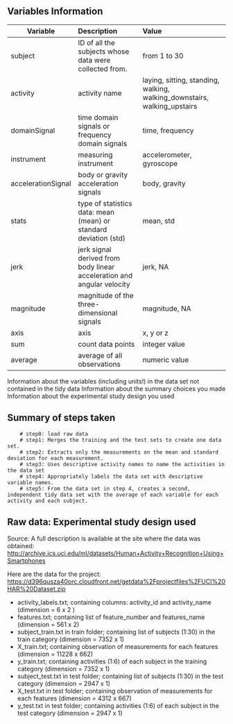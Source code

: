 
## Variables Information

| Variable        | Description           | Value          |
| -------------|:-------------|:-------------|
| subject      | ID of all the subjects whose data were collected from. | from 1 to 30           |
| activity     | activity name      | laying, sitting, standing, walking, walking_downstairs, walking_upstairs          |
| domainSignal | time domain signals or frequency domain signals      | time, frequency          |
| instrument     | measuring instrument       | accelerometer, gyroscope          |
| accelerationSignal     | body or gravity acceleration signals      | body, gravity          |
| stats     | type of statistics data: mean (mean) or standard deviation (std)      | mean, std          |
| jerk     | jerk signal derived from body linear acceleration and angular velocity | jerk, NA          |
| magnitude     | magnitude of the three-dimensional signals     | magnitude, NA          |
| axis     |  axis      | x, y or z          |
| sum     | count data points      | integer value          |
| average     | average of all observations      | numeric value          |


Information about the variables (including units!) in the data set not contained in the tidy data
Information about the summary choices you made
Information about the experimental study design you used

## Summary of steps taken
		# step0: load raw data 
        # step1: Merges the training and the test sets to create one data set.
        # step2: Extracts only the measurements on the mean and standard deviation for each measurement. 
        # step3: Uses descriptive activity names to name the activities in the data set
        # step4: Appropriately labels the data set with descriptive variable names. 
        # step5: From the data set in step 4, creates a second, independent tidy data set with the average of each variable for each activity and each subject.


## Raw data: Experimental study design used
Source: 
A full description is available at the site where the data was obtained: 
http://archive.ics.uci.edu/ml/datasets/Human+Activity+Recognition+Using+Smartphones 

Here are the data for the project: 
https://d396qusza40orc.cloudfront.net/getdata%2Fprojectfiles%2FUCI%20HAR%20Dataset.zip 

- activity_labels.txt; containing columns: activity_id and activity_name (dimension = 6 x 2 )
- features.txt; containing list of feature_number and features_name (dimension = 561 x 2) 
- subject_train.txt in train folder; containing list of subjects (1:30) in the train category (dimension = 7352 x 1) 
- X_train.txt; containing observation of measurements for each features (dimension = 11228 x 662)
- y_train.txt; containing activities (1:6) of each subject in the training category (dimension = 7352 x 1)
- subject_test.txt in test folder; containing list of subjects (1:30) in the test category (dimension = 2947 x 1) 
- X_test.txt in test folder; containing observation of measurements for each features (dimension = 4312 x 667)
- y_test.txt in test folder; containing activities (1:6) of each subject in the test category (dimension = 2947 x 1)


